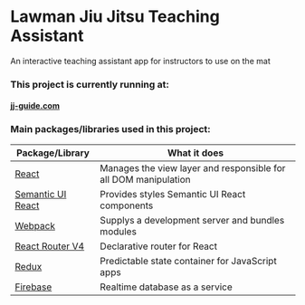 # Lawman Jiu Jitsu Teaching Assistant

An interactive teaching assistant app for instructors to use on the mat

### This project is currently running at:
#### [jj-guide.com]


### Main packages/libraries used in this project:

 Package/Library | What it does
------------ | -------------
[React](https://facebook.github.io/react/) | Manages the view layer and responsible for all DOM manipulation
[Semantic UI React](https://react-bootstrap.github.io/)  | Provides styles Semantic UI React components
[Webpack](https://webpack.github.io/)  | Supplys a development server and bundles modules
[React Router V4](https://reacttraining.com/react-router/) | Declarative router for React
[Redux](http://redux.js.org/) | Predictable state container for JavaScript apps
[Firebase](https://firebase.google.com/) | Realtime database as a service


   [jj-guide.com]: <http://jj-guide.com>